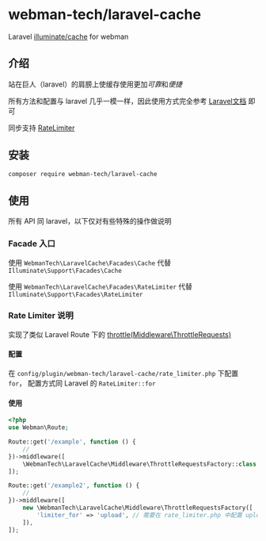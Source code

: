 # webman-tech/laravel-cache

Laravel [illuminate/cache](https://packagist.org/packages/illuminate/cache) for webman

## 介绍

站在巨人（laravel）的肩膀上使缓存使用更加*可靠*和*便捷*

所有方法和配置与 laravel 几乎一模一样，因此使用方式完全参考 [Laravel文档](https://laravel.com/docs/8.x/cache) 即可

同步支持 [RateLimiter](https://laravel.com/docs/8.x/rate-limiting)

## 安装

```bash
composer require webman-tech/laravel-cache
```

## 使用

所有 API 同 laravel，以下仅对有些特殊的操作做说明

### Facade 入口

使用 `WebmanTech\LaravelCache\Facades\Cache` 代替 `Illuminate\Support\Facades\Cache`

使用 `WebmanTech\LaravelCache\Facades\RateLimiter` 代替 `Illuminate\Support\Facades\RateLimiter`

### Rate Limiter 说明

实现了类似 Laravel Route 下的 [throttle(Middleware\ThrottleRequests)](https://laravel.com/docs/8.x/routing#rate-limiting)

#### 配置

在 `config/plugin/webman-tech/laravel-cache/rate_limiter.php` 下配置 `for`，
配置方式同 Laravel 的 `RateLimiter::for`

#### 使用

```php
<?php
use Webman\Route;

Route::get('/example', function () {
    //
})->middleware([
    \WebmanTech\LaravelCache\Middleware\ThrottleRequestsFactory::class,
]);

Route::get('/example2', function () {
    //
})->middleware([
    new \WebmanTech\LaravelCache\Middleware\ThrottleRequestsFactory([
        'limiter_for' => 'upload', // 需要在 rate_limiter.php 中配置 upload 的 for
    ]),
]);
```
